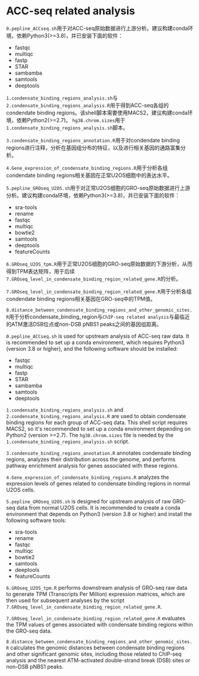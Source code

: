 # ACC-seq related analysis

`0.pepline_ACCseq.sh`用于对ACC-seq原始数据进行上游分析。建议构建conda环境，依赖Python3(>=3.8)，并已安装下面的软件：
* fastqc
* multiqc
* fastp
* STAR
* sambamba
* samtools
* deeptools

`1.condensate_binding_regions_analysis.sh`与 `2.condensate_binding_regions_analysis.R`用于得到ACC-seq各组的condendate binding regions。该shell脚本需要使用MACS2，建议构建conda环境，依赖Python2(>=2.7)。
`hg38.chrom.sizes`用于`1.condensate_binding_regions_analysis.sh`脚本。

`3.condensate_binding_regions_annotation.R`用于对condendate binding regions进行注释，分析在基因组分布的特征，以及进行相关基因的通路富集分析。

`4.Gene_expression_of_condensate_binding_regions.R`用于分析各组condendate binding regions相关基因在正常U2OS细胞中的表达水平。

`5.pepline_GROseq_U2OS.sh`用于对正常U2OS细胞的GRO-seq原始数据进行上游分析。建议构建conda环境，依赖Python3(>=3.8)，并已安装下面的软件：
* sra-tools
* rename
* fastqc
* multiqc
* bowtie2
* samtools
* deeptools
* featureCounts

`6.GROseq_U2OS_tpm.R`用于正常U2OS细胞的GRO-seq原始数据的下游分析，从而得到TPM表达矩阵，用于后续`7.GROseq_level_in_condensate_binding_region_related_gene.R`的分析。

`7.GROseq_level_in_condensate_binding_region_related_gene.R`用于分析各组condendate binding regions相关基因在GRO-seq中的TPM值。

`8.distance_between_condensate_binding_regions_and_other_genomic_sites.R`用于分析condensate_binding_region与`ChIP-seq related analysis`与最临近的ATM激活DSB位点或non-DSB pNBS1 peaks之间的基因组距离。


`0.pepline_ACCseq.sh` is used for upstream analysis of ACC-seq raw data. It is recommended to set up a conda environment, which requires Python3 (version 3.8 or higher), and the following software should be installed:
* fastqc
* multiqc
* fastp
* STAR
* sambamba
* samtools
* deeptools

`1.condensate_binding_regions_analysis.sh` and `2.condensate_binding_regions_analysis.R` are used to obtain condensate binding regions for each group of ACC-seq data. This shell script requires MACS2, so it's recommended to set up a conda environment depending on Python2 (version >=2.7). The `hg38.chrom.sizes` file is needed by the `1.condensate_binding_regions_analysis.sh` script.

`3.condensate_binding_regions_annotation.R` annotates condensate binding regions, analyzes their distribution across the genome, and performs pathway enrichment analysis for genes associated with these regions.

`4.Gene_expression_of_condensate_binding_regions.R` analyzes the expression levels of genes related to condensate binding regions in normal U2OS cells.

`5.pepline_GROseq_U2OS.sh` is designed for upstream analysis of raw GRO-seq data from normal U2OS cells. It is recommended to create a conda environment that depends on Python3 (version 3.8 or higher) and install the following software tools:
* sra-tools
* rename
* fastqc
* multiqc
* bowtie2
* samtools
* deeptools
* featureCounts

`6.GROseq_U2OS_tpm.R` performs downstream analysis of GRO-seq raw data to generate TPM (Transcripts Per Million) expression matrices, which are then used for subsequent analyses by the script `7.GROseq_level_in_condensate_binding_region_related_gene.R`.

`7.GROseq_level_in_condensate_binding_region_related_gene.R` evaluates the TPM values of genes associated with condensate binding regions within the GRO-seq data.

`8.distance_between_condensate_binding_regions_and_other_genomic_sites.R` calculates the genomic distances between condensate binding regions and other significant genomic sites, including those related to ChIP-seq analysis and the nearest ATM-activated double-strand break (DSB) sites or non-DSB pNBS1 peaks.

